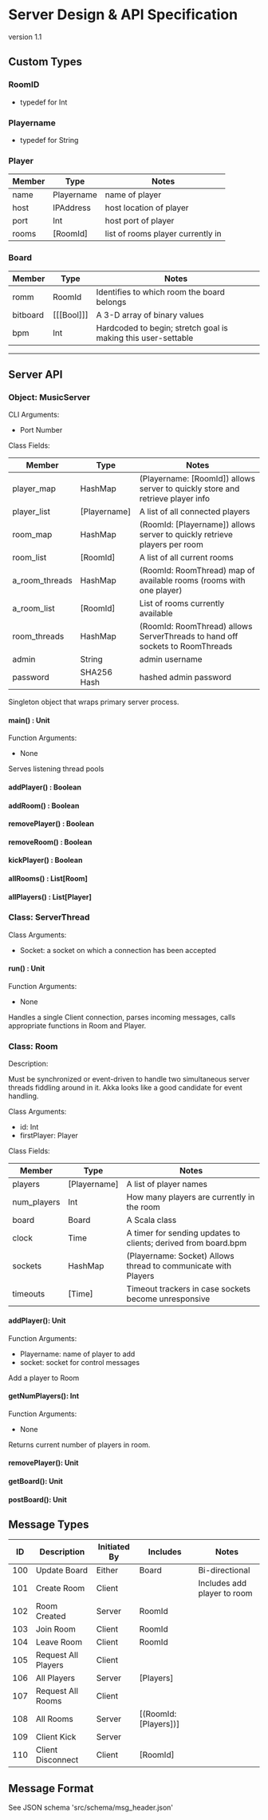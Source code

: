 # Server Design & API Specification
version 1.1

## Custom Types

### RoomID
- typedef for Int

### Playername
- typedef for String

### Player
Member | Type | Notes
-------|------|------
name  | Playername | name of player
host  | IPAddress  | host location of player
port  | Int        | host port of player
rooms | [RoomId]   | list of rooms player currently in

### Board
Member | Type | Notes
-------|------|------
romm     | RoomId     | Identifies to which room the board belongs
bitboard | [[[Bool]]] | A 3-D array of binary values
bpm      | Int        | Hardcoded to begin; stretch goal is making this user-settable

---

## Server API

### Object: MusicServer
CLI Arguments: 
- Port Number

Class Fields:

Member | Type | Notes
-------|------|------
player_map   | HashMap      | (Playername: [RoomId]) allows server to quickly store and retrieve player info
player_list  | [Playername] | A list of all connected players
room_map     | HashMap      | (RoomId: [Playername]) allows server to quickly retrieve players per room
room_list    | [RoomId]     | A list of all current rooms
a_room_threads | HashMap    | (RoomId: RoomThread) map of available rooms (rooms with one player)
a_room_list  | [RoomId]     | List of rooms currently available
room_threads | HashMap      | (RoomId: RoomThread) allows ServerThreads to hand off sockets to RoomThreads
admin        | String       | admin username
password     | SHA256 Hash  | hashed admin password

Singleton object that wraps primary server process.

#### main() : Unit
Function Arguments:
- None

Serves listening thread pools

#### addPlayer() : Boolean

#### addRoom() : Boolean

#### removePlayer() : Boolean

#### removeRoom() : Boolean

#### kickPlayer() : Boolean

#### allRooms() : List[Room]

#### allPlayers() : List[Player]

### Class: ServerThread
Class Arguments:
- Socket: a socket on which a connection has been accepted

#### run() : Unit
Function Arguments: 
- None

Handles a single Client connection, parses incoming messages, calls appropriate functions in Room and Player.

### Class: Room
Description:

Must be synchronized or event-driven to handle two simultaneous server threads fiddling around in it. Akka looks like
a good candidate for event handling.

Class Arguments:
- id: Int
- firstPlayer: Player

Class Fields:

Member | Type | Notes
-------|------|------
players     | [Playername] | A list of player names
num_players | Int          | How many players are currently in the room
board       | Board        | A Scala class
clock       | Time         | A timer for sending updates to clients; derived from board.bpm
sockets     | HashMap      | (Playername: Socket) Allows thread to communicate with Players
timeouts    | [Time]       | Timeout trackers in case sockets become unresponsive

#### addPlayer(): Unit
Function Arguments:
- Playername: name of player to add
- socket: socket for control messages

Add a player to Room

#### getNumPlayers(): Int
Function Arguments: 
- None

Returns current number of players in room.

#### removePlayer(): Unit

#### getBoard(): Unit

#### postBoard(): Unit

## Message Types

ID | Description | Initiated By | Includes | Notes
---|-------------|--------------|----------|------
100 | Update Board        | Either | Board                 | Bi-directional
101 | Create Room         | Client |                       | Includes add player to room
102 | Room Created        | Server | RoomId                |
103 | Join Room           | Client | RoomId                | 
104 | Leave Room          | Client | RoomId                | 
105 | Request All Players | Client |                       |
106 | All Players         | Server | [Players]             |
107 | Request All Rooms   | Client |                       |
108 | All Rooms           | Server | [(RoomId: [Players])] |
109 | Client Kick         | Server |                       |
110 | Client Disconnect   | Client | [RoomId]              |

## Message Format
See JSON schema 'src/schema/msg_header.json'
